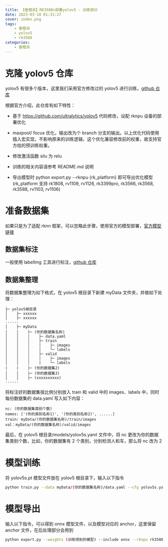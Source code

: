 ```yaml
---
title: 【香橙派】RK3588s部署yolov5 - 训练部分
date: 2023-03-18 01:31:27
cover: index.png
tags:
    - 香橙派
    - yolov5
    - rk3588
categories:
    - 香橙派
---
```


# 克隆 yolov5 仓库

yolov5 有很多个版本，这里我们采用官方修改过的 yolov5 进行训练，[github 仓库](https://github.com/airockchip/yolov5)

根据官方介绍，此仓库有如下特性：

-   基于 https://github.com/ultralytics/yolov5 代码修改，设配 rknpu 设备的部署优化

-   maxpool/ focus 优化，输出改为个 branch 分支的输出。以上优化代码使用插入宏实现，不影响原来的训练逻辑，这个优化兼容修改前的权重，故支持官方给的预训练权重。

-   修改激活函数 silu 为 relu

-   训练的相关内容请参考 README.md 说明

-   导出模型时 python export.py --rknpu {rk_platform} 即可导出优化模型
    (rk_platform 支持 rk1808, rv1109, rv1126, rk3399pro, rk3566, rk3568, rk3588, rv1103, rv1106)

# 准备数据集

如果只是为了适配 rknn 框架，可以忽略此步骤，使用官方的模型部署，[官方模型链接](https://github.com/ultralytics/yolov5/releases/download/v6.0/yolov5s.pt)

## 数据集标注

一般使用 labelImg 工具进行标注，[github 仓库](https://github.com/heartexlabs/labelImg)

## 数据集整理

将数据集整理为如下格式，在 yolov5 根目录下新建 myData 文件夹，并做如下处理：

```TEXT
├─ yolov5根目录
│    ├─ xxxxxx
│    ├─ xxxxxx
······
│    ├─ myData
│    │    ├─ (你的数据集名称)
│    │    |    ├─ data.yaml
│    │    │    ├─ train
│    │    │    |    ├─ images
│    │    │    |    └─ labels
│    │    |    ├─ valid
│    │    │    |    ├─ images
│    │    │    |    └─ labels
│    │    ├─ (你的数据集2)
│    │    ├─ (你的数据集3)
│    │    ├─ (xxxxxxxxxx)
······
```

将标注好的数据集按比例分别放入 train 和 valid 中的 images、labels 中，同时每份数据集的 data.yaml 写入如下内容：

```
nc: (你的数据集类别个数)
names: ['(你的类别名称1)', '(你的类别名称2)', ......]
train: myData/(你的数据集名称)/train/images
val：myData/(你的数据集名称)/valid/images
```

最后，在 yolov5 根目录/models/yolov5s.yaml 文件中，将 nc 更改为你的数据集类别个数，比如，你的数据集有 2 个类别，分别检测人和车，那么将 nc 改为 2

# 模型训练

将 yolov5s.pt 模型文件放在 yolov5 根目录下，输入以下指令

```BASH
python train.py --data myData/(你的数据集名称)/data.yaml --cfg yolov5s.yaml --weights yolov5s.pt
```

# 模型导出

输入以下指令，可以得到 onnx 模型文件，以及模型对应的 anchor，这里保留 anchor 文件，在后处理部分会用到

```BASH
python export.py --weights (训练得到的模型) --include onnx --rknpu rk3588
```
